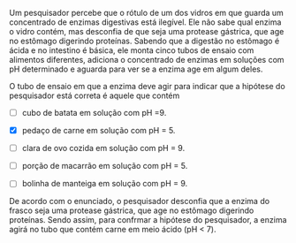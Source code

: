 

Um pesquisador percebe que o rótulo de um dos vidros em que guarda um concentrado de enzimas digestivas está ilegível. Ele não sabe qual enzima o vidro contém, mas desconfia de que seja uma protease gástrica, que age no estômago digerindo proteínas. Sabendo que a digestão no estômago é ácida e no intestino é básica, ele monta cinco tubos de ensaio com alimentos diferentes, adiciona o concentrado de enzimas em soluções com pH determinado e aguarda para ver se a enzima age em algum deles.

O tubo de ensaio em que a enzima deve agir para indicar que a hipótese do pesquisador está correta é aquele que contém



- [ ] cubo de batata em solução com pH =9.
- [x] pedaço de carne em solução com pH = 5.
- [ ] clara de ovo cozida em solução com pH = 9.
- [ ] porção de macarrão em solução com pH = 5.
- [ ] bolinha de manteiga em solução com pH = 9.


De acordo com o enunciado, o pesquisador desconfia que a enzima do frasco seja uma protease gástrica, que age no estômago digerindo proteínas. Sendo assim, para confrmar a hipótese do pesquisador, a enzima agirá no tubo que contém carne em meio ácido (pH < 7).

        
